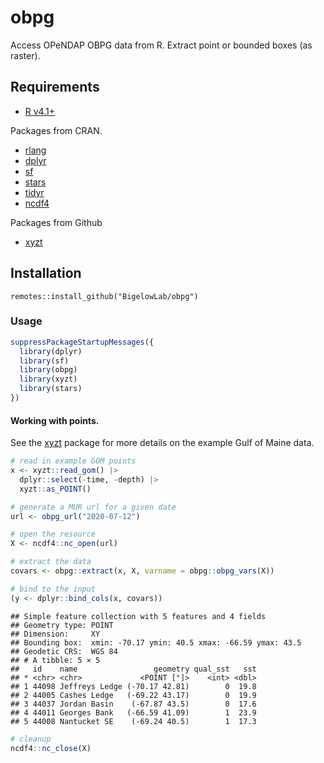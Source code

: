 obpg
================

Access OPeNDAP OBPG data from R. Extract point or bounded boxes (as
raster).

## Requirements

-   [R v4.1+](https://www.r-project.org/)

Packages from CRAN.

-   [rlang](https://CRAN.R-project.org/package=rlang)
-   [dplyr](https://CRAN.R-project.org/package=httr)
-   [sf](https://CRAN.R-project.org/package=sf)
-   [stars](https://CRAN.R-project.org/package=stars)
-   [tidyr](https://CRAN.R-project.org/package=tidyr)
-   [ncdf4](https://CRAN.R-project.org/package=ncdf4)

Packages from Github

-   [xyzt](https://github.com/BigelowLab/xyzt)

## Installation

    remotes::install_github("BigelowLab/obpg")

### Usage

``` r
suppressPackageStartupMessages({
  library(dplyr)
  library(sf)
  library(obpg)
  library(xyzt)
  library(stars)
})
```

#### Working with points.

See the [xyzt](https://github.com/BigelowLab/xyzt) package for more
details on the example Gulf of Maine data.

``` r
# read in example GOM points
x <- xyzt::read_gom() |>
  dplyr::select(-time, -depth) |>
  xyzt::as_POINT()

# generate a MUR url for a given date
url <- obpg_url("2020-07-12")

# open the resource
X <- ncdf4::nc_open(url)

# extract the data 
covars <- obpg::extract(x, X, varname = obpg::obpg_vars(X))

# bind to the input
(y <- dplyr::bind_cols(x, covars))
```

    ## Simple feature collection with 5 features and 4 fields
    ## Geometry type: POINT
    ## Dimension:     XY
    ## Bounding box:  xmin: -70.17 ymin: 40.5 xmax: -66.59 ymax: 43.5
    ## Geodetic CRS:  WGS 84
    ## # A tibble: 5 × 5
    ##   id    name                 geometry qual_sst   sst
    ## * <chr> <chr>             <POINT [°]>    <int> <dbl>
    ## 1 44098 Jeffreys Ledge (-70.17 42.81)        0  19.8
    ## 2 44005 Cashes Ledge   (-69.22 43.17)        0  19.9
    ## 3 44037 Jordan Basin    (-67.87 43.5)        0  17.6
    ## 4 44011 Georges Bank   (-66.59 41.09)        1  23.9
    ## 5 44008 Nantucket SE    (-69.24 40.5)        1  17.3

``` r
# cleanup
ncdf4::nc_close(X)
```

